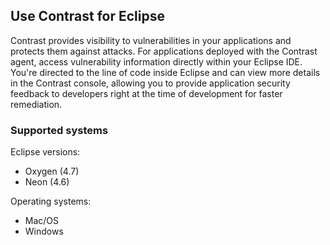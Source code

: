 <!--
title: "What is Contrast for Eclipse?"
description: "What is Contrast for Eclipse?"
tags: "tools eclipse integration"
-->

## Use Contrast for Eclipse

Contrast provides visibility to vulnerabilities in your applications and protects them against attacks. For applications deployed with the Contrast agent, access vulnerability information directly within your Eclipse IDE. You're directed to the line of code inside Eclipse and can view more details in the Contrast console, allowing you to provide application security feedback to developers right at the time of development for faster remediation.

### Supported systems 

Eclipse versions:

* Oxygen (4.7)
* Neon (4.6)

Operating systems:

* Mac/OS
* Windows


